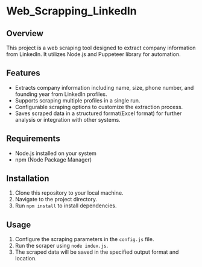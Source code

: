 # Web_Scrapping_LinkedIn


## Overview
This project is a web scraping tool designed to extract company information from LinkedIn. It utilizes Node.js and Puppeteer library for automation.

## Features
- Extracts company information including name, size, phone number, and founding year from LinkedIn profiles.
- Supports scraping multiple profiles in a single run.
- Configurable scraping options to customize the extraction process.
- Saves scraped data in a structured format(Excel format) for further analysis or integration with other systems.

## Requirements
- Node.js installed on your system
- npm (Node Package Manager)

## Installation
1. Clone this repository to your local machine.
2. Navigate to the project directory.
3. Run `npm install` to install dependencies.

## Usage
1. Configure the scraping parameters in the `config.js` file.
2. Run the scraper using `node index.js`.
3. The scraped data will be saved in the specified output format and location.


